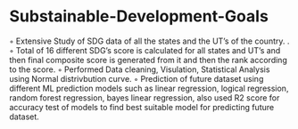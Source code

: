 # Substainable-Development-Goals
◦ Extensive Study of SDG data of all the states and the UT’s of the country. .
◦ Total of 16 different SDG’s score is calculated for all states and UT’s and then final composite score is
generated from it and then the rank according to the score.
◦ Performed Data cleaning, Visulation, Statistical Analysis using Normal distrivbution curve.
◦ Prediction of future dataset using different ML prediction models such as linear regression, logical
regression, random forest regression, bayes linear regression, also used R2 score for accuracy test of models
to find best suitable model for predicting future dataset.
